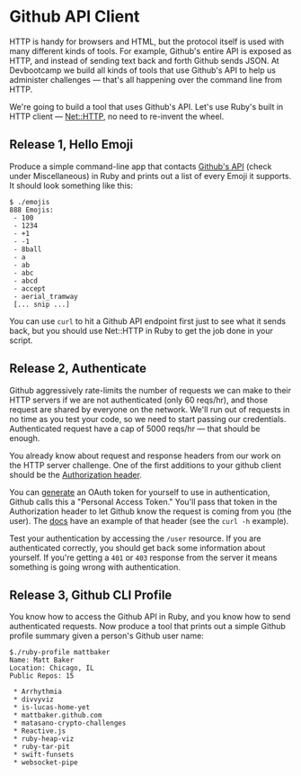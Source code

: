 # Github API Client

HTTP is handy for browsers and HTML, but the protocol itself is used with many different kinds of tools. For example, Github's entire API is exposed as HTTP, and instead of sending text back and forth Github sends JSON. At Devbootcamp we build all kinds of tools that use Github's API to help us administer challenges — that's all happening over the command line from HTTP.

We're going to build a tool that uses Github's API. Let's use Ruby's built in HTTP client — [Net::HTTP](http://www.ruby-doc.org/stdlib-2.1.3/libdoc/net/http/rdoc/Net/HTTP.html), no need to re-invent the wheel.

## Release 1, Hello Emoji

Produce a simple command-line app that contacts [Github's API](https://developer.github.com/v3/) (check under Miscellaneous) in Ruby and prints out a list of every Emoji it supports. It should look something like this:

```
$ ./emojis
888 Emojis:
 - 100
 - 1234
 - +1
 - -1
 - 8ball
 - a
 - ab
 - abc
 - abcd
 - accept
 - aerial_tramway
 [... snip ...]
```

You can use `curl` to hit a Github API endpoint first just to see what it sends back, but you should use Net::HTTP in Ruby to get the job done in your script.

## Release 2, Authenticate
Github aggressively rate-limits the number of requests we can make to their HTTP servers if we are not authenticated (only 60 reqs/hr), and those request are shared by everyone on the network. We'll run out of requests in no time as you test your code, so we need to start passing our credentials. Authenticated request have a cap of 5000 reqs/hr — that should be enough.

You already know about request and response headers from our work on the HTTP server challenge. One of the first additions to your github client should be the [Authorization header](https://developer.github.com/v3/#authentication).

You can [generate](https://github.com/settings/applications) an OAuth token for yourself to use in authentication, Github calls this a "Personal Access Token." You'll pass that token in the Authorization header to let Github know the request is coming from you (the user). The [docs](https://developer.github.com/v3/#authentication) have an example of that header (see the `curl -h` example).

Test your authentication by accessing the `/user` resource. If you are authenticated correctly, you should get back some information about yourself. If you're getting a `401` or `403` response from the server it means something is going wrong with authentication.

## Release 3, Github CLI Profile

You know how to access the Github API in Ruby, and you know how to send authenticated requests. Now produce a tool that prints out a simple Github profile summary given a person's Github user name:

```
$./ruby-profile mattbaker
Name: Matt Baker
Location: Chicago, IL
Public Repos: 15

 * Arrhythmia
 * divvyviz
 * is-lucas-home-yet
 * mattbaker.github.com
 * matasano-crypto-challenges
 * Reactive.js
 * ruby-heap-viz
 * ruby-tar-pit
 * swift-funsets
 * websocket-pipe
```
